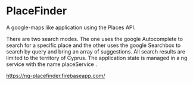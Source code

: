 # PlaceFinder

A google-maps like application using the Places API.

There are two search modes. The one uses the google Autocomplete to search for a specific place and the other uses the google Searchbox to search by query and bring an array of suggestions. All search results are limited to the territory of Cyprus. The application state is managed in a ng service with the name placeService .  

https://ng-placefinder.firebaseapp.com/
